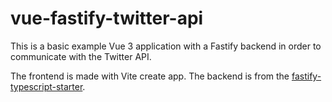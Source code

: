 # vue-fastify-twitter-api

This is a basic example Vue 3 application with a Fastify backend in order to communicate with the Twitter API.

The frontend is made with Vite create app. The backend is from the [fastify-typescript-starter](https://github.com/matschik/fastify-typescript-starter).